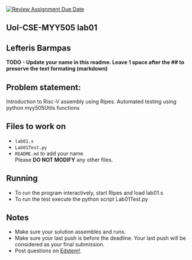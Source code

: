 [![Review Assignment Due Date](https://classroom.github.com/assets/deadline-readme-button-22041afd0340ce965d47ae6ef1cefeee28c7c493a6346c4f15d667ab976d596c.svg)](https://classroom.github.com/a/nIo2lP3T)

## UoI-CSE-MYY505 lab01

## Lefteris Barmpas

**TODO - Update your name in this readme. Leave 1 space after the ## to preserve the text formating (markdown)**



## Problem statement:
Introduction to Risc-V assembly using Ripes.
Automated testing using python myy505Utils functions
 
## Files to work on
* `lab01.s` 
* `Lab01Test.py` 
* `README.md` to add your name<br/>
Please **DO NOT MODIFY** any other files. 
      
## Running 
* To run the program interactively, start Ripes and load lab01.s
* To run the test execute the python script Lab01Test.py


## Notes
* Make sure your solution assembles and runs.
* Make sure your last push is before the deadline. Your last push will be considered as your final submission.
* Post questions on [Edstem!](https://edstem.org/us/courses/67636/discussion/).
